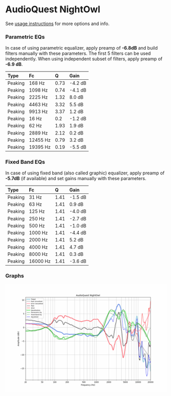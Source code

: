 # AudioQuest NightOwl
See [usage instructions](https://github.com/jaakkopasanen/AutoEq#usage) for more options and info.

### Parametric EQs
In case of using parametric equalizer, apply preamp of **-6.8dB** and build filters manually
with these parameters. The first 5 filters can be used independently.
When using independent subset of filters, apply preamp of **-6.9 dB**.

| Type    | Fc       |    Q | Gain    |
|:--------|:---------|:-----|:--------|
| Peaking | 168 Hz   | 0.73 | -4.2 dB |
| Peaking | 1098 Hz  | 0.74 | -4.1 dB |
| Peaking | 2225 Hz  | 1.32 | 8.0 dB  |
| Peaking | 4463 Hz  | 3.32 | 5.5 dB  |
| Peaking | 9913 Hz  | 3.37 | 1.2 dB  |
| Peaking | 16 Hz    | 0.2  | -1.2 dB |
| Peaking | 62 Hz    | 1.93 | 1.9 dB  |
| Peaking | 2889 Hz  | 2.12 | 0.2 dB  |
| Peaking | 12455 Hz | 0.79 | 3.2 dB  |
| Peaking | 19395 Hz | 0.19 | -5.5 dB |

### Fixed Band EQs
In case of using fixed band (also called graphic) equalizer, apply preamp of **-5.7dB**
(if available) and set gains manually with these parameters.

| Type    | Fc       |    Q | Gain    |
|:--------|:---------|:-----|:--------|
| Peaking | 31 Hz    | 1.41 | -1.5 dB |
| Peaking | 63 Hz    | 1.41 | 0.9 dB  |
| Peaking | 125 Hz   | 1.41 | -4.0 dB |
| Peaking | 250 Hz   | 1.41 | -2.7 dB |
| Peaking | 500 Hz   | 1.41 | -1.0 dB |
| Peaking | 1000 Hz  | 1.41 | -4.4 dB |
| Peaking | 2000 Hz  | 1.41 | 5.2 dB  |
| Peaking | 4000 Hz  | 1.41 | 4.7 dB  |
| Peaking | 8000 Hz  | 1.41 | 0.3 dB  |
| Peaking | 16000 Hz | 1.41 | -3.6 dB |

### Graphs
![](./AudioQuest%20NightOwl.png)